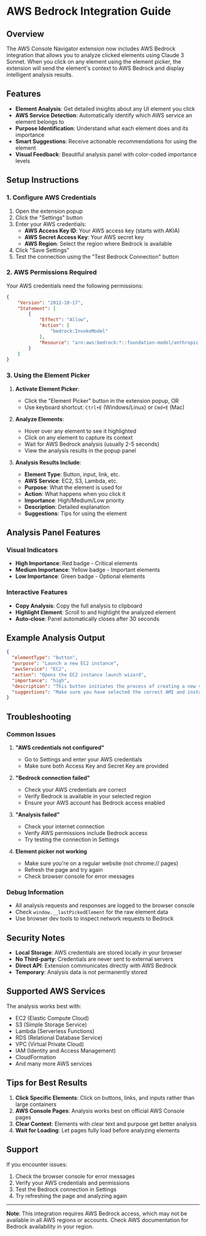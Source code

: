 # AWS Bedrock Integration Guide

## Overview

The AWS Console Navigator extension now includes AWS Bedrock integration that allows you to analyze clicked elements using Claude 3 Sonnet. When you click on any element using the element picker, the extension will send the element's context to AWS Bedrock and display intelligent analysis results.

## Features

- **Element Analysis**: Get detailed insights about any UI element you click
- **AWS Service Detection**: Automatically identify which AWS service an element belongs to
- **Purpose Identification**: Understand what each element does and its importance
- **Smart Suggestions**: Receive actionable recommendations for using the element
- **Visual Feedback**: Beautiful analysis panel with color-coded importance levels

## Setup Instructions

### 1. Configure AWS Credentials

1. Open the extension popup
2. Click the "Settings" button
3. Enter your AWS credentials:
   - **AWS Access Key ID**: Your AWS access key (starts with AKIA)
   - **AWS Secret Access Key**: Your AWS secret key
   - **AWS Region**: Select the region where Bedrock is available
4. Click "Save Settings"
5. Test the connection using the "Test Bedrock Connection" button

### 2. AWS Permissions Required

Your AWS credentials need the following permissions:

```json
{
    "Version": "2012-10-17",
    "Statement": [
        {
            "Effect": "Allow",
            "Action": [
                "bedrock:InvokeModel"
            ],
            "Resource": "arn:aws:bedrock:*::foundation-model/anthropic.claude-3-sonnet-20240229-v1:0"
        }
    ]
}
```

### 3. Using the Element Picker

1. **Activate Element Picker**:
   - Click the "Element Picker" button in the extension popup, OR
   - Use keyboard shortcut: `Ctrl+E` (Windows/Linux) or `Cmd+E` (Mac)

2. **Analyze Elements**:
   - Hover over any element to see it highlighted
   - Click on any element to capture its context
   - Wait for AWS Bedrock analysis (usually 2-5 seconds)
   - View the analysis results in the popup panel

3. **Analysis Results Include**:
   - **Element Type**: Button, input, link, etc.
   - **AWS Service**: EC2, S3, Lambda, etc.
   - **Purpose**: What the element is used for
   - **Action**: What happens when you click it
   - **Importance**: High/Medium/Low priority
   - **Description**: Detailed explanation
   - **Suggestions**: Tips for using the element

## Analysis Panel Features

### Visual Indicators
- **High Importance**: Red badge - Critical elements
- **Medium Importance**: Yellow badge - Important elements
- **Low Importance**: Green badge - Optional elements

### Interactive Features
- **Copy Analysis**: Copy the full analysis to clipboard
- **Highlight Element**: Scroll to and highlight the analyzed element
- **Auto-close**: Panel automatically closes after 30 seconds

## Example Analysis Output

```json
{
  "elementType": "button",
  "purpose": "Launch a new EC2 instance",
  "awsService": "EC2",
  "action": "Opens the EC2 instance launch wizard",
  "importance": "high",
  "description": "This button initiates the process of creating a new virtual server in AWS EC2. It's the primary entry point for launching instances.",
  "suggestions": "Make sure you have selected the correct AMI and instance type before launching. Consider using the free tier eligible options if you're just getting started."
}
```

## Troubleshooting

### Common Issues

1. **"AWS credentials not configured"**
   - Go to Settings and enter your AWS credentials
   - Make sure both Access Key and Secret Key are provided

2. **"Bedrock connection failed"**
   - Check your AWS credentials are correct
   - Verify Bedrock is available in your selected region
   - Ensure your AWS account has Bedrock access enabled

3. **"Analysis failed"**
   - Check your internet connection
   - Verify AWS permissions include Bedrock access
   - Try testing the connection in Settings

4. **Element picker not working**
   - Make sure you're on a regular website (not chrome:// pages)
   - Refresh the page and try again
   - Check browser console for error messages

### Debug Information

- All analysis requests and responses are logged to the browser console
- Check `window.__lastPickedElement` for the raw element data
- Use browser dev tools to inspect network requests to Bedrock

## Security Notes

- **Local Storage**: AWS credentials are stored locally in your browser
- **No Third-party**: Credentials are never sent to external servers
- **Direct API**: Extension communicates directly with AWS Bedrock
- **Temporary**: Analysis data is not permanently stored

## Supported AWS Services

The analysis works best with:
- EC2 (Elastic Compute Cloud)
- S3 (Simple Storage Service)
- Lambda (Serverless Functions)
- RDS (Relational Database Service)
- VPC (Virtual Private Cloud)
- IAM (Identity and Access Management)
- CloudFormation
- And many more AWS services

## Tips for Best Results

1. **Click Specific Elements**: Click on buttons, links, and inputs rather than large containers
2. **AWS Console Pages**: Analysis works best on official AWS Console pages
3. **Clear Context**: Elements with clear text and purpose get better analysis
4. **Wait for Loading**: Let pages fully load before analyzing elements

## Support

If you encounter issues:
1. Check the browser console for error messages
2. Verify your AWS credentials and permissions
3. Test the Bedrock connection in Settings
4. Try refreshing the page and analyzing again

---

**Note**: This integration requires AWS Bedrock access, which may not be available in all AWS regions or accounts. Check AWS documentation for Bedrock availability in your region.